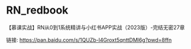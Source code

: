 # RN_redbook
【慕课实战】RN从0到1系统精讲与小红书APP实战（2023版）-完结无密27章


链接: https://pan.baidu.com/s/1QUZb-l4Groxt5qnttDMl6g?pwd=8ffn
